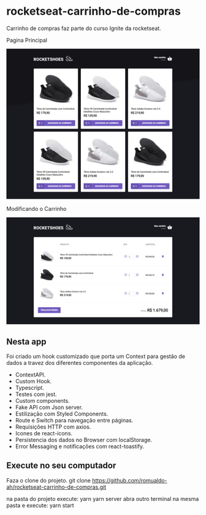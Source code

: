 # rocketseat-carrinho-de-compras
Carrinho de compras faz parte do curso Ignite da rocketseat.

Pagina Principal

![Página principal](/public/screencapture-localhost-3000-2021-06-30-15_05_54.png?raw=true)

Modificando o Carrinho

![Modificando o carrinho](/public/screencapture-localhost-3000-cart-2021-06-30-15_06_36.png?raw=true)
## Nesta app

Foi criado um hook customizado que porta um Context para gestão de dados a travez dos diferentes componentes da aplicação.

- ContextAPI.
- Custom Hook.
- Typescript.
- Testes com jest.
- Custom components.
- Fake API com Json server.
- Estilização com Styled Components.
- Route e Switch para navegação entre páginas.
- Requisições HTTP com axios.
- Icones de react-icons.
- Persistencia dos dados no Browser com localStorage.
- Error Messaging e notificações com react-toastify.

## Execute no seu computador

Faza o clone do projeto.
  git clone https://github.com/romualdo-ah/rocketseat-carrinho-de-compras.git

na pasta do projeto execute:
  yarn
  yarn server
abra outro terminal na mesma pasta e execute:
  yarn start
  

